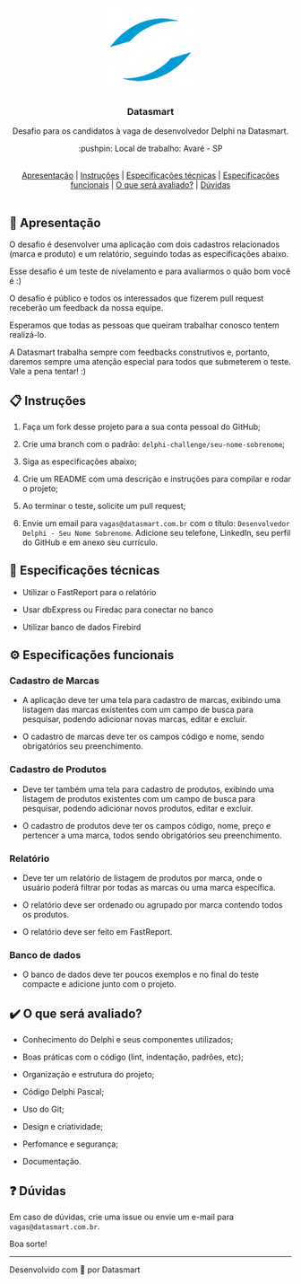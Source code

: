<p align="center">
  <img src="https://github.com/datasmartlab/delphi-challenge/blob/master/.github/assets/logo.png" height="150" width="150" alt="Datasmart" />
</p>

<h3 align="center">Datasmart</h3>

<p align="center">Desafio para os candidatos à vaga de desenvolvedor Delphi na Datasmart.</p>

<p align="center">:pushpin: Local de trabalho: Avaré - SP</p>

<br>

<div align="center">
  <a href="#memo-apresentação">Apresentação</a>   |   <a href="#clipboard-instruções">Instruções</a>   |   <a href="#wrench-especificações-técnicas">Especificações técnicas</a>   |   <a href="#gear-especificações-funcionais">Especificações funcionais</a>   |   <a href="#heavy_check_mark-o-que-será-avaliado">O que será avaliado?</a>   |   <a href="#question-dúvidas">Dúvidas</a>
</div>

<br>

## :memo: Apresentação

O desafio é desenvolver uma aplicação com dois cadastros relacionados (marca e produto) e um relatório, seguindo todas as especificações abaixo.

Esse desafio é um teste de nivelamento e para avaliarmos o quão bom você é :)

O desafio é público e todos os interessados que fizerem pull request receberão um feedback da nossa equipe.

Esperamos que todas as pessoas que queiram trabalhar conosco tentem realizá-lo.

A Datasmart trabalha sempre com feedbacks construtivos e, portanto, daremos sempre uma atenção especial para todos que submeterem o teste. Vale a pena tentar! :)

## :clipboard: Instruções

1. Faça um fork desse projeto para a sua conta pessoal do GitHub;

2. Crie uma branch com o padrão: `delphi-challenge/seu-nome-sobrenome`;

3. Siga as especificações abaixo;

4. Crie um README com uma descrição e instruções para compilar e rodar o projeto;

5. Ao terminar o teste, solicite um pull request;

6. Envie um email para `vagas@datasmart.com.br` com o título: `Desenvolvedor Delphi - Seu Nome Sobrenome`. Adicione seu telefone, LinkedIn, seu perfil do GitHub e em anexo seu currículo.

## :wrench: Especificações técnicas

- Utilizar o FastReport para o relatório

- Usar dbExpress ou Firedac para conectar no banco

- Utilizar banco de dados Firebird

## :gear: Especificações funcionais

### Cadastro de Marcas

- A aplicação deve ter uma tela para cadastro de marcas, exibindo uma listagem das marcas existentes com um campo de busca para pesquisar, podendo adicionar novas marcas, editar e excluir.

- O cadastro de marcas deve ter os campos código e nome, sendo obrigatórios seu preenchimento.

### Cadastro de Produtos

- Deve ter também uma tela para cadastro de produtos, exibindo uma listagem de produtos existentes com um campo de busca para pesquisar, podendo adicionar novos produtos, editar e excluir.

- O cadastro de produtos deve ter os campos código, nome, preço e pertencer a uma marca, todos sendo obrigatórios seu preenchimento.

### Relatório

- Deve ter um relatório de listagem de produtos por marca, onde o usuário poderá filtrar por todas as marcas ou uma marca específica.

- O relatório deve ser ordenado ou agrupado por marca contendo todos os produtos.

- O relatório deve ser feito em FastReport.

### Banco de dados

- O banco de dados deve ter poucos exemplos e no final do teste compacte e adicione junto com o projeto.

## :heavy_check_mark: O que será avaliado?

- Conhecimento do Delphi e seus componentes utilizados;

- Boas práticas com o código (lint, indentação, padrões, etc);

- Organização e estrutura do projeto;

- Código Delphi Pascal;

- Uso do Git;

- Design e criatividade;

- Perfomance e segurança;

- Documentação.

## :question: Dúvidas

Em caso de dúvidas, crie uma issue ou envie um e-mail para `vagas@datasmart.com.br`.

Boa sorte!

---

Desenvolvido com 💖 por Datasmart